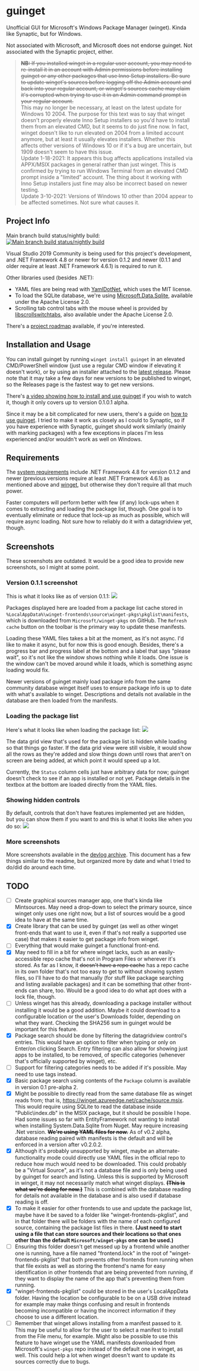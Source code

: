 # guinget
Unofficial GUI for Microsoft's Windows Package Manager (winget). Kinda like Synaptic, but for Windows.

Not associated with Microsoft, and Microsoft does not endorse guinget.
Not associated with the Synaptic project, either.


>~~**NB:** If you installed winget in a regular user account, you may need to re-install it in an account with Admin permissions before installing guinget or any other packages that use Inno Setup installers. Be sure to update winget's sources before logging off the Admin account and back into your regular account, or winget's sources cache may claim it's corrupted when trying to use it in an Admin command prompt in your regular account.~~<br>
>This may no longer be necessary, at least on the latest update for Windows 10 2004. The purpose for this text was to say that winget doesn't properly elevate Inno Setup installers so you'd have to install them from an elevated CMD, but it seems to do just fine now. In fact, winget doesn't like to run elevated on 2004 from a limited account anymore, but at least it usually elevates installers. Whether this affects other versions of Windows 10 or if it's a bug are uncertain, but 1909 doesn't seem to have this issue.<br>
>Update 1-18-2021: It appears this bug affects applications installed via APPX/MSIX packages in general rather than just winget. This is confirmed by trying to run Windows Terminal from an elevated CMD prompt inside a "limited" account. The thing about it working with Inno Setup installers just fine may also be incorrect based on newer testing.<br>
>Update 3-10-2021: Versions of Windows 10 other than 2004 appear to be affected sometimes. Not sure what causes it.

## Project Info

Main branch build status/nightly build:<br>
[![Main branch build status/nightly build](https://ci.appveyor.com/api/projects/status/ec0r3vwr0wmvtc23/branch/master?svg=true)](https://ci.appveyor.com/project/DrewNaylor/guinget/branch/master)

Visual Studio 2019 Community is being used for this project's development, and .NET Framework 4.8 or newer for version 0.1.2 and newer (0.1.1 and older require at least .NET Framework 4.6.1) is required to run it.

Other libraries used (besides .NET):
- YAML files are being read with [YamlDotNet](https://github.com/aaubry/YamlDotNet), which uses the MIT license.<br>
- To load the SQLite database, we're using [Microsoft.Data.Sqlite](https://www.nuget.org/packages/Microsoft.Data.SQLite/), available under the Apache License 2.0.<br>
- Scrolling tab control tabs with the mouse wheel is provided by [libscrollswitchtabs](https://github.com/DrewNaylor/drews-libs/blob/master/docs/libscrollswitchtabs-how-to-use.md), also available under the Apache License 2.0.

There's a [project roadmap](https://drew-naylor.com/guinget/Project-roadmap) available, if you're interested.

## Installation and Usage

You can install guinget by running `winget install guinget` in an elevated CMD/PowerShell window (just use a regular CMD window if elevating it doesn't work), or by using an installer attached to the [latest release](https://github.com/DrewNaylor/guinget/releases/latest). Please note that it may take a few days for new versions to be published to winget, so the Releases page is the fastest way to get new versions.

There's [a video showing how to install and use guinget](https://youtu.be/t2OhzNE4yj0) if you wish to watch it, though it only covers up to version 0.1.0.1 alpha.

Since it may be a bit complicated for new users, there's a guide on [how to use guinget](https://drew-naylor.com/guinget/How-to-use). I tried to make it work as closely as I could to Synaptic, so if you have experience with Synaptic, guinget should work similarly (mainly with marking packages) with a few exceptions in places I'm less experienced and/or wouldn't work as well on Windows.

## Requirements

The [system requirements](https://drew-naylor.com/guinget/system-requirements) include .NET Framework 4.8 for version 0.1.2 and newer (previous versions require at least .NET Framework 4.6.1) as mentioned above and [winget](https://github.com/microsoft/winget-cli/releases/latest), but otherwise they don't require all that much power. 

Faster computers will perform better with few (if any) lock-ups when it comes to extracting and loading the package list, though. One goal is to eventually eliminate or reduce that lock-up as much as possible, which will require async loading. Not sure how to reliably do it with a datagridview yet, though.

## Screenshots

These screenshots are outdated. It would be a good idea to provide new screenshots, so I might at some point.

### Version 0.1.1 screenshot
This is what it looks like as of version 0.1.1:
![](/docs/images/screenshot-0.1.1.png?raw=true)

Packages displayed here are loaded from a package list cache stored in `%LocalAppData%\winget-frontends\source\winget-pkgs\pkglist\manifests`, which is downloaded from `Microsoft/winget-pkgs` on GitHub. The `Refresh cache` button on the toolbar is the primary way to update these manifests.

Loading these YAML files takes a bit at the moment, as it's not async. I'd like to make it async, but for now this is good enough. Besides, there's a progress bar and progress label at the bottom and a label that says "please wait", so it's not like the window shows nothing while it loads. One issue is the window can't be moved around while it loads, which is something async loading would fix.

Newer versions of guinget mainly load package info from the same community database winget itself uses to ensure package info is up to date with what's available to winget. Descriptions and details not available in the database are then loaded from the manifests.

### Loading the package list
Here's what it looks like when loading the package list:
![](/docs/images/screenshot-loading-progress-0.1.1.png?raw=true)

The data grid view that's used for the package list is hidden while loading so that things go faster. If the data grid view were still visible, it would show all the rows as they're added and slow things down until rows that aren't on screen are being added, at which point it would speed up a lot.

Currently, the `Status` column cells just have arbitrary data for now; guinget doesn't check to see if an app is installed or not yet. Package details in the textbox at the bottom are loaded directly from the YAML files.

### Showing hidden controls
By default, controls that don't have features implemented yet are hidden, but you can show them if you want to and this is what it looks like when you do so:
![](/docs/images/screenshot-hidden-controls-shown.png?raw=true)

### More screenshots
More screenshots available in the [devlog archive](./docs/devlog.md). This document has a few things similar to the readme, but organized more by date and what I tried to do/did do around each time.

## TODO
- [ ] Create graphical sources manager app, one that's kinda like Mintsources. May need a drop-down to select the primary source, since winget only uses one right now, but a list of sources would be a good idea to have at the same time.
- [X] Create library that can be used by guinget (as well as other winget front-ends that want to use it, even if that's not really a supported use case) that makes it easier to get package info from winget.
- [ ] Everything that would make guinget a functional front-end.
- [X] May need to fill in a bit for where winget lacks, such as an easily-accessible repo cache that's not in Program Files or wherever it's stored. As far as I know, it ~~doesn't have a repo cache~~ has a repo cache in its own folder that's not too easy to get to without showing system files, so I'll have to do that manually (for stuff like package searching and listing available packages) and it can be something that other front-ends can share, too. Would be a good idea to do what apt does with a lock file, though.
- [ ] Unless winget has this already, downloading a package installer without installing it would be a good addition. Maybe it could download to a configurable location or the user's Downloads folder, depending on what they want. Checking the SHA256 sum in guinget would be important for this feature.
- [X] Package search should be done by filtering the datagridview control's entries. This would have an option to filter when typing or only on Enter/on clicking Search. Entry filtering can also allow for showing just apps to be installed, to be removed, of specific categories (whenever that's officially supported by winget), etc.
- [ ] Support for filtering categories needs to be added if it's possible. May need to use tags instead.
- [X] Basic package search using contents of the `Package` column is available in version 0.1 pre-alpha 2.
- [X] Might be possible to directly read from the same database file as winget reads from; that is, https://winget.azureedge.net/cache/source.msix. This would require using SQLite to read the database inside "Public\index.db" in the MSIX package, but it should be possible I hope. Had some issues so far with EntityFramework not wanting to install when installing System.Data.Sqlite from Nuget. May require increasing .Net version. ~~**We're using YAML files for now.**~~ As of v0.2 alpha, database reading paired with manifests is the default and will be enforced in a version after v0.2.0.2.
- [X] Although it's probably unsupported by winget, maybe an alternate-functionality mode could directly use YAML files in the official repo to reduce how much would need to be downloaded. This could probably be a "Virtual Source", as it's not a database file and is only being used by guinget for search and listing. Unless this is supported by Microsoft in winget, it may not necessarily match what winget displays. ~~**(This is what we're doing for now.)**~~ This is combined with the database reading for details not available in the database and is also used if database reading is off.
- [X] To make it easier for other frontends to use and update the package list, maybe have it be saved to a folder like "winget-frontends-pkglist", and in that folder there will be folders with the name of each configured source, containing the package list files in there. **(Just need to start using a file that can store sources and their locations so that ones other than the default `Microsoft/winget-pkgs` one can be used.)**
- [ ] Ensuring this folder doesn't get messed up by a frontend while another one is running, have a file named "frontend.lock" in the root of "winget-frontends-pkglist" that both prevents other frontends from running when that file exists as well as storing the frontend's name for easy identification in other frontends that are being prevented from running, if they want to display the name of the app that's preventing them from running.
- [X] "winget-frontends-pkglist" could be stored in the user's LocalAppData folder. Having the location be configurable to be on a USB drive instead for example may make things confusing and result in frontends becoming incompatible or having the incorrect information if they choose to use a different location.
- [ ] Remember that winget allows installing from a manifest passed to it. This may be useful to allow for the user to select a manifest to install from the File menu, for example. Might also be possible to use this feature to have winget use the YAML manifests downloaded from Microsoft's `winget-pkgs` repo instead of the default one in winget, as well. This could help a lot when winget doesn't want to update its sources correctly due to bugs.
